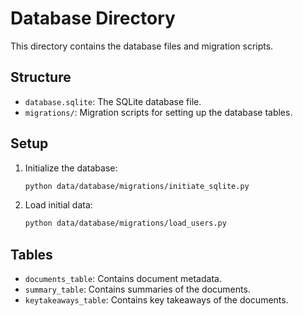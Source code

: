 # Database Directory

This directory contains the database files and migration scripts.

## Structure

- `database.sqlite`: The SQLite database file.
- `migrations/`: Migration scripts for setting up the database tables.

## Setup

1. Initialize the database:
   ```sh
   python data/database/migrations/initiate_sqlite.py
   ```

2. Load initial data:
   ```sh
   python data/database/migrations/load_users.py
   ```

## Tables

- `documents_table`: Contains document metadata.
- `summary_table`: Contains summaries of the documents.
- `keytakeaways_table`: Contains key takeaways of the documents.

